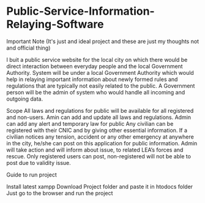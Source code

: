 # Public-Service-Information-Relaying-Software
Important Note
(It's just and ideal project and these are just my thoughts not and official thing) 

I buit a public service website for the local city on which there would be direct interaction between everyday people and the local Government Authority. System will be under a local Government Authority which would help in relaying important information about newly formed rules and regulations that are typically not easily related to the public. A Government person will be the admin of system who would handle all incoming and outgoing data.

Scope
All laws and regulations for public will be available for all registered and non-users.
Amin can add and update all laws and regulations.
Admin can add any alert and temporary law for public
Any civilian can be registered with their CNIC and by giving other essential information.
If a civilian notices any tension, accident or any other emergency at anywhere in the city, he/she can post on this application for public information.
 Admin will take action and will inform about issue, to related LEA’s forces and rescue.
Only registered users can post, non-registered will not be able to post due to validity issue. 

Guide to run project

Install latest xampp
Download Project folder and paste it in htodocs folder
Just go to the browser and run the project
